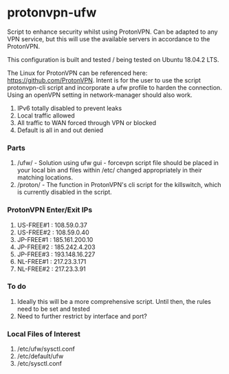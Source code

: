 # protonvpn-ufw

Script to enhance security whilst using ProtonVPN. Can be adapted to any VPN service, but this will use the available servers in accordance to the ProtonVPN.

This configuration is built and tested / being tested on Ubuntu 18.04.2 LTS.

The Linux for ProtonVPN can be referenced here: https://github.com/ProtonVPN.
Intent is for the user to use the script protonvpn-cli script and incorporate a ufw profile to harden the connection. Using an openVPN setting in network-manager should also work.
1. IPv6 totally disabled to prevent leaks
2. Local traffic allowed
3. All traffic to WAN forced through VPN or blocked
4. Default is all in and out denied

### Parts
1. /ufw/ - Solution using ufw gui - forcevpn script file should be placed in your local bin and files within /etc/ changed appropriately in their matching locations.
2. /proton/ - The function in ProtonVPN's cli script for the killswitch, which is currently disabled in the script.

### ProtonVPN Enter/Exit IPs
1. US-FREE#1 : 108.59.0.37
2. US-FREE#2 : 108.59.0.40
3. JP-FREE#1 : 185.161.200.10
4. JP-FREE#2 : 185.242.4.203
5. JP-FREE#3 : 193.148.16.227
6. NL-FREE#1 : 217.23.3.171
7. NL-FREE#2 : 217.23.3.91

### To do
1. Ideally this will be a more comprehensive script. Until then, the rules need to be set and tested
2. Need to further restrict by interface and port?

### Local Files of Interest
1. /etc/ufw/sysctl.conf
2. /etc/default/ufw
3. /etc/sysctl.conf
